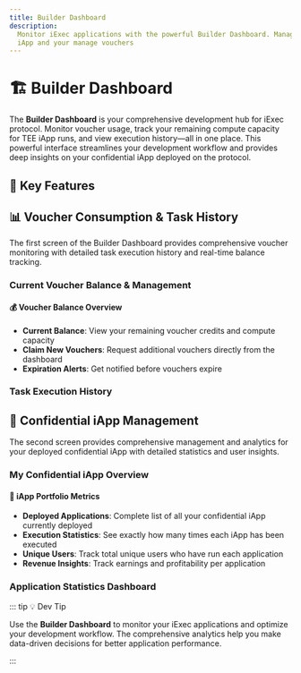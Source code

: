 ```yaml
---
title: Builder Dashboard
description:
  Monitor iExec applications with the powerful Builder Dashboard. Manage your
  iApp and your manage vouchers
---
```


# 🏗️ Builder Dashboard

The **Builder Dashboard** is your comprehensive development hub for iExec
protocol. Monitor voucher usage, track your remaining compute capacity for TEE
iApp runs, and view execution history—all in one place. This powerful interface
streamlines your development workflow and provides deep insights on your
confidential iApp deployed on the protocol.

<ImageViewer
  :image-url-dark="builderDashboardImage"
  image-alt="Builder Dashboard Overview"
  link-url="https://builder.iex.ec/"
  caption="🔗 Access the Builder Dashboard"
/>

## 🎯 Key Features

<CardGrid>
  <FeatureCard
    icon="mdi:chart-line"
    title="Voucher consumption & Task History"
    description="View complete task execution history with status, pricing, deals, and comprehensive voucher consumption tracking"
    icon-color="text-blue-500"
  />
  
  <FeatureCard
    icon="mdi:apps"
    title="Confidential iApp Monitoring"
    description="Monitor deployed iApp, track execution statistics, unique users"
    icon-color="text-green-500"
  />
</CardGrid>

## 📊 Voucher Consumption & Task History

The first screen of the Builder Dashboard provides comprehensive voucher
monitoring with detailed task execution history and real-time balance tracking.

<ImageViewer
  :image-url-dark="buildVoucherViewImage"
  image-alt="Voucher Consumption Dashboard"
  link-url="https://builder.iex.ec/vouchers"
  caption="🔗 Access Voucher Dashboard"
/>

### Current Voucher Balance & Management

<Container variant="green">
  <h4 class="!mt-0 !mb-2">💰 Voucher Balance Overview</h4>
  <ul class="!mb-0">
    <li><strong>Current Balance</strong>: View your remaining voucher credits and compute capacity</li>
    <li><strong>Claim New Vouchers</strong>: Request additional vouchers directly from the dashboard</li>
    <li><strong>Expiration Alerts</strong>: Get notified before vouchers expire</li>
  </ul>
</Container>

### Task Execution History

<CardGrid>
  <FeatureCard
    icon="mdi:history"
    title="Complete Task History"
    description="Chronological list of all executed tasks with detailed execution information"
    icon-color="text-blue-500"
  />
  
  <FeatureCard
    icon="mdi:chart-line"
    title="Task Status Tracking"
    description="Real-time status updates: Pending, Running, Completed, Failed"
    icon-color="text-green-500"
  />
  
  <FeatureCard
    icon="mdi:currency-usd"
    title="Pricing & Cost Analysis"
    description="Detailed cost breakdown per task and cumulative spending analytics"
    icon-color="text-orange-500"
  />
  
  <FeatureCard
    icon="mdi:handshake"
    title="Deal Association"
    description="View which deal each task belongs to and track deal performance"
    icon-color="text-purple-500"
  />
</CardGrid>

## 📱 Confidential iApp Management

The second screen provides comprehensive management and analytics for your
deployed confidential iApp with detailed statistics and user insights.

<ImageViewer
  :image-url-dark="myIappsViewImage"
  image-alt="My Confidential iApp Dashboard"
  link-url="https://builder.iex.ec/iApp"
  caption="🔗 Manage Your iApp"
/>

### My Confidential iApp Overview

<Container variant="blue">
  <h4 class="!mt-0 !mb-2">📱 iApp Portfolio Metrics</h4>
  <ul class="!mb-0">
    <li><strong>Deployed Applications</strong>: Complete list of all your confidential iApp currently deployed</li>
    <li><strong>Execution Statistics</strong>: See exactly how many times each iApp has been executed</li>
    <li><strong>Unique Users</strong>: Track total unique users who have run each application</li>
    <li><strong>Revenue Insights</strong>: Track earnings and profitability per application</li>
  </ul>
</Container>

### Application Statistics Dashboard

<CardGrid>
  <FeatureCard
    icon="mdi:apps"
    title="Deployed iApp"
    description="View all your confidential applications with deployment status, versions, and metadata"
    icon-color="text-blue-500"
  />
  
  <FeatureCard
    icon="mdi:counter"
    title="Execution Count"
    description="Track how many times each iApp has been executed since deployment"
    icon-color="text-green-500"
  />
  
  <FeatureCard
    icon="mdi:account-group"
    title="Unique Users"
    description="Monitor total unique users who have interacted with each application"
    icon-color="text-orange-500"
  />
  
  <FeatureCard
    icon="mdi:trending-up"
    title="Usage Trends"
    description="Analyze usage patterns, peak times, and growth trends for each iApp"
    icon-color="text-purple-500"
  />
</CardGrid>

::: tip 💡 Dev Tip

Use the **Builder Dashboard** to monitor your iExec applications and optimize
your development workflow. The comprehensive analytics help you make data-driven
decisions for better application performance.

:::

<script setup>
import { Icon } from '@iconify/vue';
import ImageViewer from '@/components/ImageViewer.vue';
import FeatureCard from '@/components/FeatureCard.vue';
import CardGrid from '@/components/CardGrid.vue';

// Assets
import builderDashboardImage from '@/assets/tooling-&-explorers/builder-dashboard/builder-dashboard.png';
import buildVoucherViewImage from '@/assets/tooling-&-explorers/builder-dashboard/build-voucher-view.png';
import myIappsViewImage from '@/assets/tooling-&-explorers/builder-dashboard/my-iapps-view.png';
</script>

